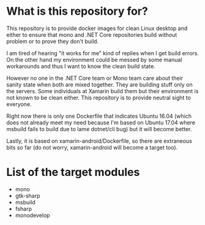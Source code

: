 # What is this repository for?

This repository is to provide docker images for clean Linux desktop and
either to ensure that mono and .NET Core repositories build without problem
or to prove they don't build.

I am tired of hearing "it works for me" kind of replies when I get build
errors. On the other hand my environment could be messed by some manual
workarounds and thus I want to know the clean build state.

However no one in the .NET Core team or Mono team care about their sanity
state when both are mixed together. They are building stuff only on the
servers. Some individuals at Xamarin build them but their environment is
not known to be clean either. This repository is to provide neutral sight
to everyone.

Right now there is only one Dockerfile that indicates Ubuntu 16.04 (which
does not already meet my need because I'm based on Ubuntu 17.04 where
msbuild fails to build due to lame dotnet/cli bug) but it will become
better.

Lastly, it is based on xamarin-android/Dockerfile, so there are extraneous
bits so far (do not worry, xamarin-android will become a target too).


# List of the target modules

- mono
- gtk-sharp
- msbuild
- fsharp
- monodevelop

